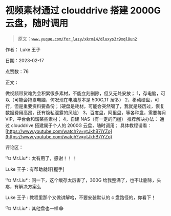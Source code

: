 # 视频素材通过 clouddrive 搭建 2000G 云盘，随时调用

> 原文：[`www.yuque.com/for_lazy/xkrm14/dluxys3r9xql8un2`](https://www.yuque.com/for_lazy/xkrm14/dluxys3r9xql8un2)

作者： Luke 王子

日期：2023-02-17

点赞数：76

正文：

做视频带货难免会积累很多素材，不能立刻删除，但又无处安放； 1，存电脑，可以（可能会拖累电脑，何况现在电脑基本是 500G,1T 居多） 2，移动硬盘，可行，但是重要资料要备份；（硬盘是耗材，可能会突然噶了，我就是经历过，恢复数据费用高昂，还有隐私泄露的风险） 3，百度盘，阿里盘，等各种盘，需要每月 VIP，平台会和谐某些素材； 4，自建 NAS（有一定的门槛） 推荐解决办法： 通过 clouddrive 搭建属于个人的 2000G 云盘，随时调用； 具体教程请看： [https://www.youtube.com/watch?v=ytJkhB7iYZo](https://www.youtube.com/watch?v=ytJkhB7iYZo)

评论区：

⁽⁽ଘ Mr.Liu* : 太有用了，感谢！！！

Luke 王子 : 有帮助就好[握手]

⁽⁽ଘ Mr.Liu* : 问一下，这个缓存太厉害了，300G 给我整满了，也不让删除，头疼，有解决方案么

Luke 王子 : 教程里那个又做讲解哈，不要安装默认的 c 盘路径的，你看下！

⁽⁽ଘ Mr.Liu* : 其他盘也一样😂

